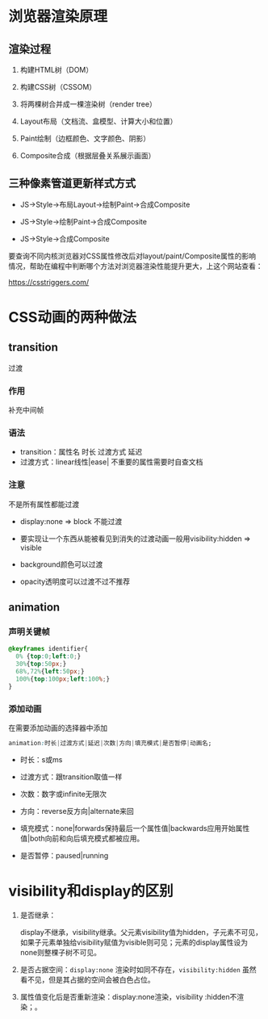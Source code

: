 # 浏览器渲染原理

## 渲染过程

1. 构建HTML树（DOM）
2. 构建CSS树（CSSOM）

1. 将两棵树合并成一棵渲染树（render tree）
2. Layout布局（文档流、盒模型、计算大小和位置）

1. Paint绘制（边框颜色、文字颜色、阴影）

2. Composite合成（根据层叠关系展示画面）

   

## 三种像素管道更新样式方式

- JS->Style->布局Layout->绘制Paint->合成Composite
- JS->Style->绘制Paint->合成Composite

- JS->Style->合成Composite

要查询不同内核浏览器对CSS属性修改后对layout/paint/Composite属性的影响情况，帮助在编程中判断哪个方法对浏览器渲染性能提升更大，上这个网站查看：

https://csstriggers.com/



# CSS动画的两种做法 

## transition

过渡

### 作用

补充中间帧

### 语法

- transition：属性名 时长 过渡方式 延迟
- 过渡方式：linear线性|ease| 不重要的属性需要时自查文档



### 注意

不是所有属性都能过渡

- display:none => block 不能过渡
- 要实现让一个东西从能被看见到消失的过渡动画一般用visibility:hidden => visible

- background颜色可以过渡
- opacity透明度可以过渡不过不推荐



## animation

### 声明关键帧

```css
@keyframes identifier{
  0% {top:0;left:0;}
  30%{top:50px;}
  68%,72%{left:50px;}
  100%{top:100px;left:100%;}
}
```

### 添加动画

在需要添加动画的选择器中添加

```css
animation:时长|过渡方式|延迟|次数|方向|填充模式|是否暂停|动画名;
```

- 时长：s或ms
- 过渡方式：跟transition取值一样

- 次数：数字或infinite无限次
- 方向：reverse反方向|alternate来回

- 填充模式：none|forwards保持最后一个属性值|backwards应用开始属性值|both向前和向后填充模式都被应用。

- 是否暂停：paused|running

  

# visibility和display的区别 

1. 是否继承：

   ​	display不继承，visibility继承。父元素visibility值为hidden，子元素不可见，如果子元素单独给visibility赋值为visible则可见；元素的display属性设为none则整棵子树不可见。

2. 是否占据空间：`display:none` 渲染时如同不存在，`visibility:hidden` 虽然看不见，但是其占据的空间会被白色占位。

3. 属性值变化后是否重新渲染：display:none渲染，visibility :hidden不渲染；。